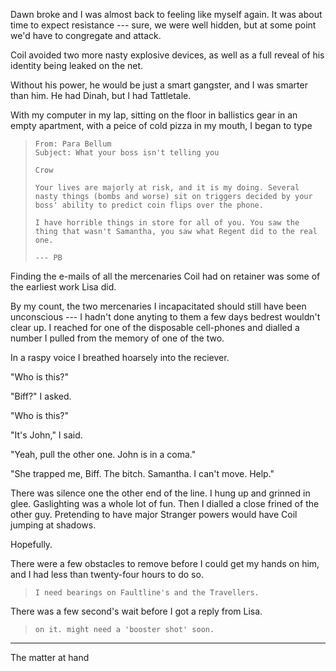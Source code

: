 Dawn broke and I was almost back to feeling like myself again. It was about time to expect
resistance --- sure, we were well hidden, but at some point we'd have to congregate
and attack.

Coil avoided two more nasty explosive devices, as well as a full reveal of his identity
being leaked on the net.

Without his power, he would be just a smart gangster, and I was smarter than him. He had Dinah,
but I had Tattletale.

With my computer in my lap, sitting on the floor in ballistics gear in an empty apartment,
with a peice of cold pizza in my mouth, I began to type

> ~~~
> From: Para Bellum
> Subject: What your boss isn't telling you
>
> Crow
>
> Your lives are majorly at risk, and it is my doing. Several
> nasty things (bombs and worse) sit on triggers decided by your
> boss' ability to predict coin flips over the phone.
>
> I have horrible things in store for all of you. You saw the
> thing that wasn't Samantha, you saw what Regent did to the real
> one.
>
> --- PB
> ~~~

Finding the e-mails of all the mercenaries Coil had on retainer was some of the earliest
work Lisa did.

By my count, the two mercenaries I incapacitated should still have been unconscious --- I hadn't
done anyting to them a few days bedrest wouldn't clear up. I reached for one of the disposable
cell-phones and dialled a number I pulled from the memory of one of the two.

In a raspy voice I breathed hoarsely into the reciever.

"Who is this?"

"Biff?" I asked.

"Who is this?"

"It's John," I said.

"Yeah, pull the other one. John is in a coma."

"She trapped me, Biff. The bitch. Samantha. I can't move. Help."

There was silence one the other end of the line. I hung up and grinned in
glee. Gaslighting was a whole lot of fun. Then I dialled a close frined of the other
guy. Pretending to have major Stranger powers would have Coil jumping at shadows.

Hopefully.

There were a few obstacles to remove before I could get my hands on him, and I had
less than twenty-four hours to do so.

> ~~~
> I need bearings on Faultline's and the Travellers.
> ~~~

There was a few second's wait before I got a reply from Lisa.

> ~~~
> on it. might need a 'booster shot' soon.
> ~~~

----

The matter at hand
